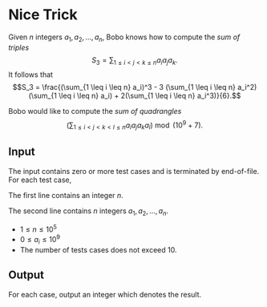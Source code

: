 # Nice Trick

Given $n$ integers $a_1, a_2, \dots, a_n$, Bobo knows how to compute the *sum of triples* $$S_3 = \sum_{1 \leq i < j < k \leq n} a_i a_j a_k.$$
It follows that $$S_3 = \frac{(\sum_{1 \leq i \leq n} a_i)^3 - 3 (\sum_{1 \leq i \leq n} a_i^2)(\sum_{1 \leq i \leq n} a_i) + 2(\sum_{1 \leq i \leq n} a_i^3)}{6}.$$

Bobo would like to compute the *sum of quadrangles* $$\left(\sum_{1 \leq i < j < k < l \leq n} a_i a_j a_k a_l\right)\bmod (10^9+7).$$

## Input

The input contains zero or more test cases and is terminated by end-of-file. For each test case,

The first line contains an integer $n$.

The second line contains $n$ integers $a_1, a_2, \dots, a_n$.

* $1 \leq n \leq 10^5$
* $0 \leq a_i \leq 10^9$
* The number of tests cases does not exceed $10$.

## Output

For each case, output an integer which denotes the result.

<!--SAMPLES-->
